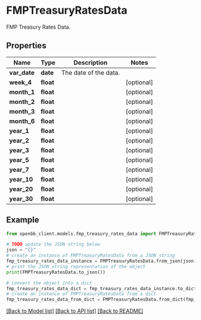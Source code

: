 # FMPTreasuryRatesData

FMP Treasury Rates Data.

## Properties

Name | Type | Description | Notes
------------ | ------------- | ------------- | -------------
**var_date** | **date** | The date of the data. | 
**week_4** | **float** |  | [optional] 
**month_1** | **float** |  | [optional] 
**month_2** | **float** |  | [optional] 
**month_3** | **float** |  | [optional] 
**month_6** | **float** |  | [optional] 
**year_1** | **float** |  | [optional] 
**year_2** | **float** |  | [optional] 
**year_3** | **float** |  | [optional] 
**year_5** | **float** |  | [optional] 
**year_7** | **float** |  | [optional] 
**year_10** | **float** |  | [optional] 
**year_20** | **float** |  | [optional] 
**year_30** | **float** |  | [optional] 

## Example

```python
from openbb_client.models.fmp_treasury_rates_data import FMPTreasuryRatesData

# TODO update the JSON string below
json = "{}"
# create an instance of FMPTreasuryRatesData from a JSON string
fmp_treasury_rates_data_instance = FMPTreasuryRatesData.from_json(json)
# print the JSON string representation of the object
print(FMPTreasuryRatesData.to_json())

# convert the object into a dict
fmp_treasury_rates_data_dict = fmp_treasury_rates_data_instance.to_dict()
# create an instance of FMPTreasuryRatesData from a dict
fmp_treasury_rates_data_from_dict = FMPTreasuryRatesData.from_dict(fmp_treasury_rates_data_dict)
```
[[Back to Model list]](../README.md#documentation-for-models) [[Back to API list]](../README.md#documentation-for-api-endpoints) [[Back to README]](../README.md)


